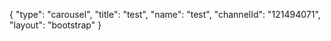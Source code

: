 {
    "type": "carousel",
    "title": "test",
    "name": "test",
    "channelId": "121494071",
    "layout": "bootstrap"
}